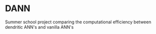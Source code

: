 # DANN
Summer school project comparing the computational efficiency between dendritic ANN's and vanilla ANN's

